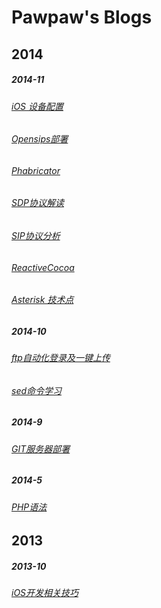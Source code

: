 # Pawpaw's Blogs
## 2014
##### 2014-11
###### [iOS 设备配置][]
###### [Opensips部署][]
###### [ Phabricator][]
###### [ SDP协议解读][]
###### [ SIP协议分析][]
###### [ ReactiveCocoa][]
###### [ Asterisk 技术点][]
##### 2014-10
###### [ ftp自动化登录及一键上传][]
###### [ sed命令学习][]
##### 2014-9
###### [GIT服务器部署][]
##### 2014-5
###### [ PHP语法][]
## 2013
##### 2013-10
###### [ iOS开发相关技巧][]
[iOS 设备配置]:iOS设备配置.md
[Opensips部署]:opensips部署.md
[ Phabricator]:phabricator.md
[ SDP协议解读]:sdp.md
[ SIP协议分析]:sip协议分析.md
[ ReactiveCocoa]:reactivecocoa.md
[ Asterisk 技术点]:asterisk在macosx下编译.md
[ ftp自动化登录及一键上传]:ftp自动化登录及一键上传.md
[ sed命令学习]:sed_usage.md
[GIT服务器部署]:git服务器部署.md
[ PHP语法]:php语法.md
[ iOS开发相关技巧]:ios开发相关技巧.md
